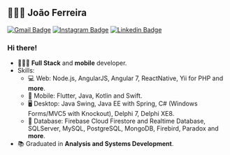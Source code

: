 
## 👨🏽‍💻 João Ferreira

[![Gmail Badge](https://img.shields.io/badge/-Gmail-c14438?style=flat&logo=Gmail&logoColor=white&link=mailto:joaosf96@gmail.com)](mailto:joaosf96@gmail.com)
[![Instagram Badge](https://img.shields.io/badge/-Instagram-000?style=flat&logo=Instagram&logoColor=white&link=https://www.instagram.com/joaocsferreira/)](https://www.instagram.com/joaocsferreira/)
[![Linkedin Badge](https://img.shields.io/badge/-LinkedIn-blue?style=flat&logo=Linkedin&logoColor=white&link=https://www.linkedin.com/in/joao-carlos/)](https://www.linkedin.com/in/joao-carlos/)

### Hi there! 

- 👨🏽‍💻 **Full Stack** and **mobile** developer.
- Skills:
  - 💻 Web: Node.js, AngularJS, Angular 7, ReactNative, Yii for PHP and **more**.
  - 📱 Mobile: Flutter, Java, Kotlin and Swift.
  - 🖥️ Desktop: Java Swing, Java EE with Spring, C# (Windows Forms/MVC5 with Knockout), Delphi 7, Delphi XE8.
  - 💾 Database: Firebase Cloud Firestore and Realtime Database, SQLServer, MySQL, PostgreSQL, MongoDB, Firebird, Paradox and **more**.
- :books: Graduated in **Analysis and Systems Development**.
